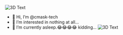![3D Text](asset/cooltext481669813075406.png)
- 👋 Hi, I’m @cmask-tech
- 👀 I’m interested in nothing at all...
- 🌱 I’m currently asleep.😂😂😂😂 kidding...
![3D Text](asset/cooltext481669813075406.png)
